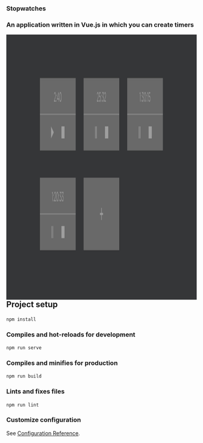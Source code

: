 ### Stopwatches

### An application written in Vue.js in which you can create timers

<img align="left" alt="timers" width="700" height="700" src="./src/assets/img/view.png" />

## Project setup

```
npm install
```

### Compiles and hot-reloads for development

```
npm run serve
```

### Compiles and minifies for production

```
npm run build
```

### Lints and fixes files

```
npm run lint
```

### Customize configuration

See [Configuration Reference](https://cli.vuejs.org/config/).
